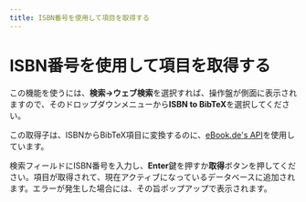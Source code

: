```yaml
---
title: ISBN番号を使用して項目を取得する
---
```


# ISBN番号を使用して項目を取得する

この機能を使うには、**検索→ウェブ検索**を選択すれば、操作盤が側面に表示されますので、そのドロップダウンメニューから**ISBN to BibTeX**を選択してください。

この取得子は、ISBNからBibTeX項目に変換するのに、[eBook.de's API](ttp://www.ebook.de/)を使用しています。

検索フィールドにISBN番号を入力し、**Enter**鍵を押すか**取得**ボタンを押してください。項目が取得されて、現在アクティブになっているデータベースに追加されます。エラーが発生した場合には、その旨ポップアップで表示されます。
